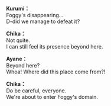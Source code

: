 # 

  
**Kurumi：**  
Foggy's disappearing...  
D-did we manage to defeat it?  
  
**Chika：**  
Not quite.  
I can still feel its presence beyond here.  
  
**Ayane：**  
Beyond here?  
Whoa! Where did this place come from?!  
  
**Chika：**  
Do be careful, everyone.  
We're about to enter Foggy's domain.  
